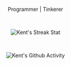 <p align="center">
 Programmer | Tinkerer
</p>


<br />

<p align="center">
  <img src="https://github-readme-streak-stats.herokuapp.com/?user=kentlouisetonino&theme=dark" alt="Kent's Streak Stat" />
</p>

<br />

<p align="center">
  <img src="https://github-readme-activity-graph.cyclic.app/graph?username=kentlouisetonino&theme=react-dark" alt="Kent's Github Activity" />
</p>
